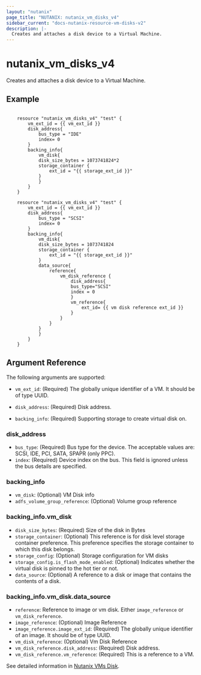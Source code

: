 ```yaml
---
layout: "nutanix"
page_title: "NUTANIX: nutanix_vm_disks_v4"
sidebar_current: "docs-nutanix-resource-vm-disks-v2"
description: |-
  Creates and attaches a disk device to a Virtual Machine.
---
```


# nutanix_vm_disks_v4

Creates and attaches a disk device to a Virtual Machine.

## Example

```hcl

    resource "nutanix_vm_disks_v4" "test" {
        vm_ext_id = {{ vm_ext_id }}
        disk_address{
            bus_type = "IDE"
            index= 0
        }
        backing_info{
            vm_disk{
            disk_size_bytes = 1073741824*2
            storage_container {
                ext_id = "{{ storage_ext_id }}"
            }
            }
        }
    }

    resource "nutanix_vm_disks_v4" "test" {
        vm_ext_id = {{ vm_ext_id }}
        disk_address{
            bus_type = "SCSI"
            index= 0
        }
        backing_info{
            vm_disk{
            disk_size_bytes = 1073741824
            storage_container {
                ext_id = "{{ storage_ext_id }}"
            }
            data_source{
                reference{
                    vm_disk_reference {
                        disk_address{
                        bus_type="SCSI"
                        index = 0
                        }
                        vm_reference{
                            ext_id= {{ vm disk reference ext_id }}
                        }
                    }
                }
            }
            }
        }
    }
```

## Argument Reference

The following arguments are supported:
* `vm_ext_id`: (Required) The globally unique identifier of a VM. It should be of type UUID.

* `disk_address`: (Required) Disk address.
* `backing_info`: (Required) Supporting storage to create virtual disk on. 


### disk_address
* `bus_type`: (Required) Bus type for the device. The acceptable values are: SCSI, IDE, PCI, SATA, SPAPR (only PPC).
* `index`: (Required) Device index on the bus. This field is ignored unless the bus details are specified.

### backing_info
* `vm_disk`: (Optional) VM Disk info
* `adfs_volume_group_reference`: (Optional) Volume group reference


### backing_info.vm_disk
* `disk_size_bytes`: (Required) Size of the disk in Bytes
* `storage_container`: (Optional) This reference is for disk level storage container preference. This preference specifies the storage container to which this disk belongs.
* `storage_config`: (Optional) Storage configuration for VM disks
* `storage_config.is_flash_mode_enabled`: (Optional) Indicates whether the virtual disk is pinned to the hot tier or not.
* `data_source`: (Optional) A reference to a disk or image that contains the contents of a disk.

### backing_info.vm_disk.data_source
* `reference`: Reference to image or vm disk. Either `image_reference` or `vm_disk_reference`.
* `image_reference`: (Optional) Image Reference
* `image_reference.image_ext_id`: (Required) The globally unique identifier of an image. It should be of type UUID.
* `vm_disk_reference`: (Optional) Vm Disk Reference
* `vm_disk_reference.disk_address`: (Required) Disk address.
* `vm_disk_reference.vm_reference`: (Required) This is a reference to a VM.


See detailed information in [Nutanix VMs Disk](https://developers.nutanix.com/api-reference?namespace=vmm&version=v4.0.b1).
